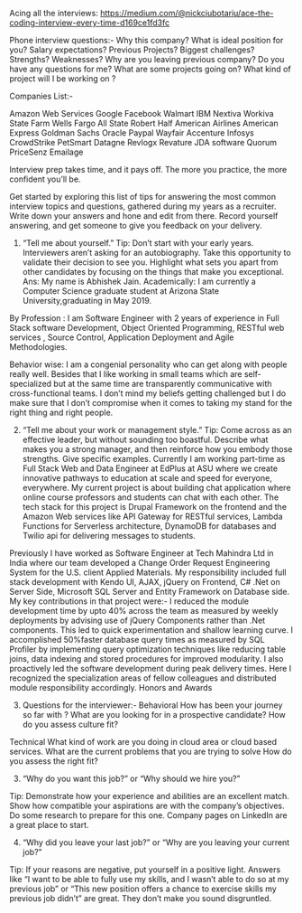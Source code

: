 Acing all the interviews:
https://medium.com/@nickciubotariu/ace-the-coding-interview-every-time-d169ce1fd3fc


Phone interview questions:-
Why this company?
What is ideal position for you?
Salary expectations?
Previous Projects?
Biggest challenges?
Strengths?
Weaknesses?
Why are you leaving previous company?
Do you have any questions for me?
What are some projects going on?
What kind of project will I be working on ?


Companies List:-

Amazon Web Services
Google 
Facebook
Walmart
IBM
Nextiva
Workiva
State Farm
Wells Fargo
All State
Robert Half
American Airlines
American Express
Goldman Sachs
Oracle
Paypal
Wayfair
Accenture
Infosys
CrowdStrike
PetSmart
Datagne
Revlogx
Revature
JDA software
Quorum
PriceSenz
Emailage

Interview prep takes time, and it pays off. The more you practice, the more confident you’ll be. 

Get started by exploring this list of tips for answering the most common interview topics and questions, gathered during my years as a recruiter. Write down your answers and hone and edit from there. Record yourself answering, and get someone to give you feedback on your delivery. 

1. “Tell me about yourself.”
Tip: Don’t start with your early years. Interviewers aren’t asking for an autobiography. Take this opportunity to validate their decision to see you. Highlight what sets you apart from other candidates by focusing on the things that make you exceptional.
Ans: My name is Abhishek Jain.
Academically: I am currently a Computer Science graduate student at Arizona State University,graduating in May 2019.

By Profession : I am Software Engineer with 2 years of experience in Full Stack software Development, Object Oriented Programming, RESTful web services , Source Control, Application Deployment and Agile Methodologies.

Behavior wise: I am a congenial personality who can get along with people really well. Besides that I like working in small teams which are self-specialized but at the same time are transparently communicative with cross-functional teams. 
I don’t mind my beliefs getting challenged but I do make sure that I don’t compromise when it comes to taking my stand for the right thing and right people.


2. “Tell me about your work or management style.” 
Tip: Come across as an effective leader, but without sounding too boastful. Describe what makes you a strong manager, and then reinforce how you embody those strengths. Give specific examples.
Currently I am working part-time as Full Stack Web and Data Engineer at EdPlus at ASU where we create innovative pathways to education at scale and speed for everyone, everywhere.
      My current project is about building chat application where online course professors and students can chat with each other. The tech stack for this project is Drupal Framework on the frontend and the Amazon Web services like API Gateway for RESTful services, Lambda Functions for Serverless architecture, DynamoDB for databases and Twilio api for delivering messages to students.

 Previously I have worked as Software Engineer at Tech Mahindra Ltd in India where our team developed a Change Order Request Engineering System for the U.S. client Applied Materials. My responsibility included full stack development with Kendo UI, AJAX, jQuery on Frontend, C# .Net on Server Side, Microsoft SQL Server and Entity Framework on Database side.
My key contributions in that project were:-
I reduced the module development time by upto 40% across the team as measured by weekly deployments by advising use of jQuery Components rather than .Net components. This led to quick experimentation and shallow learning curve.
I accomplished 50%faster database query times as measured by SQL Profiler by implementing query optimization techniques like reducing table joins, data indexing and stored procedures for improved modularity.
I also proactively led the software development during peak delivery times. Here I recognized the specialization areas of fellow colleagues and distributed module responsibility accordingly.
  Honors and Awards


3. Questions for the interviewer:-
Behavioral
How has been your journey so far with <xyz> ?
What are you looking for in a prospective candidate?
How do you assess culture fit?

Technical
What kind of work are you doing in cloud area or cloud based services.
What are the current problems that you are trying to solve
How do you assess the right fit?

3. “Why do you want this job?” or “Why should we hire you?”

Tip: Demonstrate how your experience and abilities are an excellent match. Show how compatible your aspirations are with the company’s objectives. Do some research to prepare for this one. Company pages on LinkedIn are a great place to start.


 4. “Why did you leave your last job?” or “Why are you leaving your current job?”

Tip: If your reasons are negative, put yourself in a positive light. Answers like “I want to be able to fully use my skills, and I wasn’t able to do so at my previous job” or “This new position offers a chance to exercise skills my previous job didn’t” are great. They don’t make you sound disgruntled.



